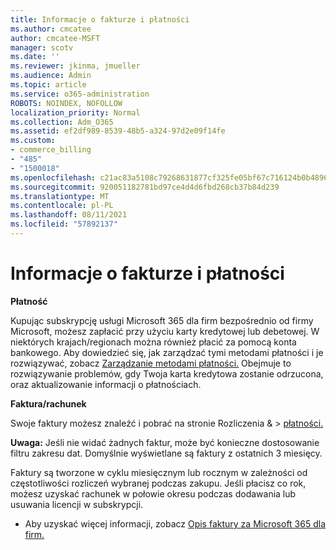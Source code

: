 ```yaml
---
title: Informacje o fakturze i płatności
ms.author: cmcatee
author: cmcatee-MSFT
manager: scotv
ms.date: ''
ms.reviewer: jkinma, jmueller
ms.audience: Admin
ms.topic: article
ms.service: o365-administration
ROBOTS: NOINDEX, NOFOLLOW
localization_priority: Normal
ms.collection: Adm_O365
ms.assetid: ef2df989-8539-48b5-a324-97d2e09f14fe
ms.custom:
- commerce_billing
- "485"
- "1500018"
ms.openlocfilehash: c21ac83a5108c79268631877cf325fe05bf67c716124b0b4896665395c03178b
ms.sourcegitcommit: 920051182781bd97ce4d4d6fbd268cb37b84d239
ms.translationtype: MT
ms.contentlocale: pl-PL
ms.lasthandoff: 08/11/2021
ms.locfileid: "57892137"
---
```

# <a name="invoice-and-payment-information"></a>Informacje o fakturze i płatności

**Płatność**

Kupując subskrypcję usługi Microsoft 365 dla firm bezpośrednio od firmy Microsoft, możesz zapłacić przy użyciu karty kredytowej lub debetowej.  W niektórych krajach/regionach można również płacić za pomocą konta bankowego.  Aby dowiedzieć się, jak zarządzać tymi metodami płatności i je rozwiązywać, zobacz [Zarządzanie metodami płatności.](https://docs.microsoft.com/microsoft-365/commerce/billing-and-payments/manage-payment-methods) Obejmuje to rozwiązywanie problemów, gdy Twoja karta kredytowa zostanie odrzucona, oraz aktualizowanie informacji o płatnościach.

**Faktura/rachunek**

Swoje faktury możesz znaleźć i pobrać na stronie Rozliczenia &  >  [płatności.](https://go.microsoft.com/fwlink/p/?linkid=848039)  

**Uwaga:** Jeśli nie widać żadnych faktur, może być konieczne dostosowanie filtru zakresu dat.  Domyślnie wyświetlane są faktury z ostatnich 3 miesięcy.

Faktury są tworzone w cyklu miesięcznym lub rocznym w zależności od częstotliwości rozliczeń wybranej podczas zakupu.  Jeśli płacisz co rok, możesz uzyskać rachunek w połowie okresu podczas dodawania lub usuwania licencji w subskrypcji.

- Aby uzyskać więcej informacji, zobacz [Opis faktury za Microsoft 365 dla firm.](https://docs.microsoft.com/microsoft-365/commerce/billing-and-payments/understand-your-invoice2)